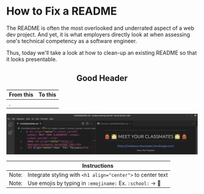 # How to Fix a README
The README is often the most overlooked and underrated aspect of a web dev project. And yet, it is what employers directly look at when assessing one's technical competency as a software engineer.

Thus, today we'll take a look at how to clean-up an existing README so that it looks presentable.

## <h2  align="center">Good Header</h2>

| From this     | To this      |
|---------------|--------------|
| <img src="">. | <img src=""> |

 <img src="./images/GoodHeader.png">
 
|            | Instructions |
|------------|--------------|
| Note:      | Integrate styling with `<h1 align="center">` to center text | test test
| Note:      | Use emojis by typing in `:emojiname:` Ex. `:school:` -> :school:


